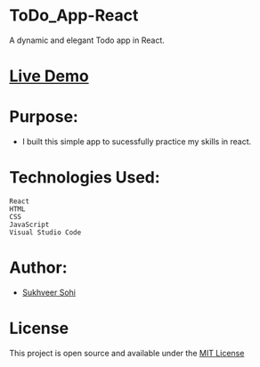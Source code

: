 # ToDo_App-React
A dynamic and elegant Todo app in React.

# [Live Demo](https://iamsohi.github.io/ToDo_App-React/)

# Purpose:

 * I built this simple app to sucessfully practice my skills in react.

# Technologies Used:
    
    React
    HTML
    CSS
    JavaScript
    Visual Studio Code

# Author:
  * [Sukhveer Sohi](https://github.com/IamSohi)

# License
  This project is open source and available under the [MIT License](https://github.com/IamSohi/ToDo_App-React/blob/main/LICENSE)

